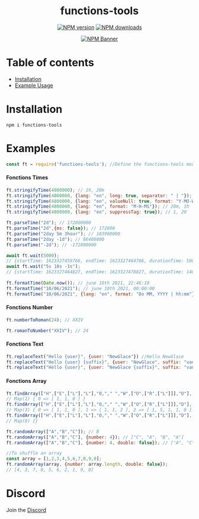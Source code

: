 <div align="center">
  <h1>functions-tools</h1>
  <p>
    <a href="https://www.npmjs.com/package/functions-tools"><img src="https://img.shields.io/npm/v/functions-tools?maxAge=3600" alt="NPM version" /></a>
    <a href="https://www.npmjs.com/package/functions-tools"><img src="https://img.shields.io/npm/dt/functions-tools?maxAge=3600" alt="NPM downloads" /></a>
  </p>
  <p>
    <a href="https://www.npmjs.com/package/functions-tools"><img src="https://nodei.co/npm/functions-tools.png?downloads=true&stars=true" alt="NPM Banner"></a>
  </p>
</div>

# Table of contents

- [Installation](#installation)
- [Example Usage](#examples)

# Installation
```shContact
npm i functions-tools
```

# Examples
```js
const ft = require('functions-tools'); //Define the functions-tools module
```
#### Fonctions Times
```js
ft.stringifyTime(4800000); // 1h, 20m
ft.stringifyTime(4800000, {lang: "en", long: true, separator: " | "}); // 1 hour | 20 minutes
ft.stringifyTime(4800000, {lang: "en", valueNull: true, format: "Y-MO-W-D-H-M-S-MS"}); // 0y, 0mo, 0w, 0d, 1h, 20m, 0s, 0ms
ft.stringifyTime(4800000, {lang: "en", format: "M-H-MS"}); // 20m, 1h
ft.stringifyTime(4800000, {lang: "en", suppressTag: true}); // 1, 20

ft.parseTime("2d"); // 172800000
ft.parseTime("2d",{ms: false}); // 172800
ft.parseTime("2day 5m 3hour"); // 183900000
ft.parseTime("2day -1d"); // 86400000
ft.parseTime("-2d"); // -172800000

await ft.wait(5000); 
// {startTime: 1623327459766, endTime: 1623327464766, durationTime: 5000}
await ft.wait("5s 10s -1s");
// {startTime: 1623327464827, endTime: 1623327478827, durationTime: 14000}
 
ft.formatTime(Date.now()); // june 10th 2021, 22:46:10
ft.formatTime("10/06/2021"); // june 10th 2021, 00:00:00
ft.formatTime("10/06/2021", {lang: "en", format: "Do MM, YYYY | hh:mm"}); // 06th Oct, 2021 | 00:00
```
#### Fonctions Number
```js
ft.numberToRoman(24); // XXIV

ft.romanToNumber("XXIV"); // 24
```
#### Fonctions Text
```js
ft.replaceText("Hello {user}", {user: "NewGlace"}) //Hello NewGlace
ft.replaceText("Hello {user} {suffix}", {user: "NewGlace", suffix: "vanilla"}) //Hello NewGlace vanilla
ft.replaceText("Hello {user}", {user: "NewGlace {suffix}", suffix: "vanilla"}) //Hello NewGlace vanilla
```
#### Fonctions Array
```js
ft.findArray(["H",["E",["L"],"L"],"O,"," ","W",["O",["R",["L"]]],"D"], "L");
// Map(1) { 0 => [ 1, 1, 0 ] }
ft.findArray(["H",["E",["L"],"L"],"O,"," ","W",["O",["R",["L"]]],"D"], "L", {all: true});
// Map(3) { 0 => [ 1, 1, 0 ], 1 => [ 1, 1, 2 ], 2 => [ 1, 5, 1, 1, 0 ] }
ft.findArray(["H",["E",["L"],"L"],"O,"," ","W",["O",["R",["L"]]],"D"], "P");
// Map(0) {}

ft.randomArray(["A","B","C"]); // B
ft.randomArray(["A","B","C"], {number: 4}); // ["C", "A", "B", "A"]
ft.randomArray(["A","B","C"], {number: 4, double: false}); // ["A", "C", "B"]

//To shuffle an array
const array = [1,2,3,4,5,6,7,8,9,0];
ft.randomArray(array, {number: array.length, double: false});
// [4, 3, 7, 0, 5, 6, 2, 1, 9, 8]
```
# Discord
Join the [Discord](https://discord.gg/kH4X6MHu7T)